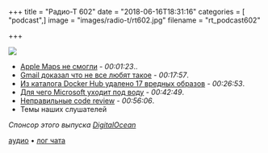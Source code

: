 +++
title = "Радио-Т 602"
date = "2018-06-16T18:31:16"
categories = [ "podcast",]
image = "images/radio-t/rt602.jpg"
filename = "rt_podcast602"

+++

![](https://radio-t.com/images/radio-t/rt602.jpg)

- [Apple Maps не смогли](https://www.engadget.com/2018/06/15/apple-maps-down-for-all-users/) - *00:01:23*..
- [Gmail доказал что не все любят такое](https://techcrunch.com/2018/06/15/gmail-proves-that-some-people-hate-smart-suggestions/) - *00:17:57*.
- [Из каталога Docker Hub удалено 17 вредных образов](http://www.opennet.ru/opennews/art.shtml?num=48777) - *00:26:53*.
- [Для чего Microsoft уходит под воду](https://techcrunch.com/2018/06/08/why-microsoft-wants-to-put-data-centers-at-the-bottom-of-the-ocean/) - *00:42:49*.
- [Неправильные code review](https://habr.com/company/badoo/blog/413965/) - *00:56:06*.
- Темы наших слушателей

*Спонсор этого выпуска [DigitalOcean](https://do.co/radiot)*


[аудио](https://cdn.radio-t.com/rt_podcast602.mp3) • [лог чата](http://chat.radio-t.com/logs/radio-t-602.html)
<audio src="https://cdn.radio-t.com/rt_podcast602.mp3" preload="none"></audio>
